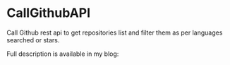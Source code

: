# CallGithubAPI
Call Github rest api to get repositories list and filter them as per languages searched or stars.

Full description is available in my blog:

